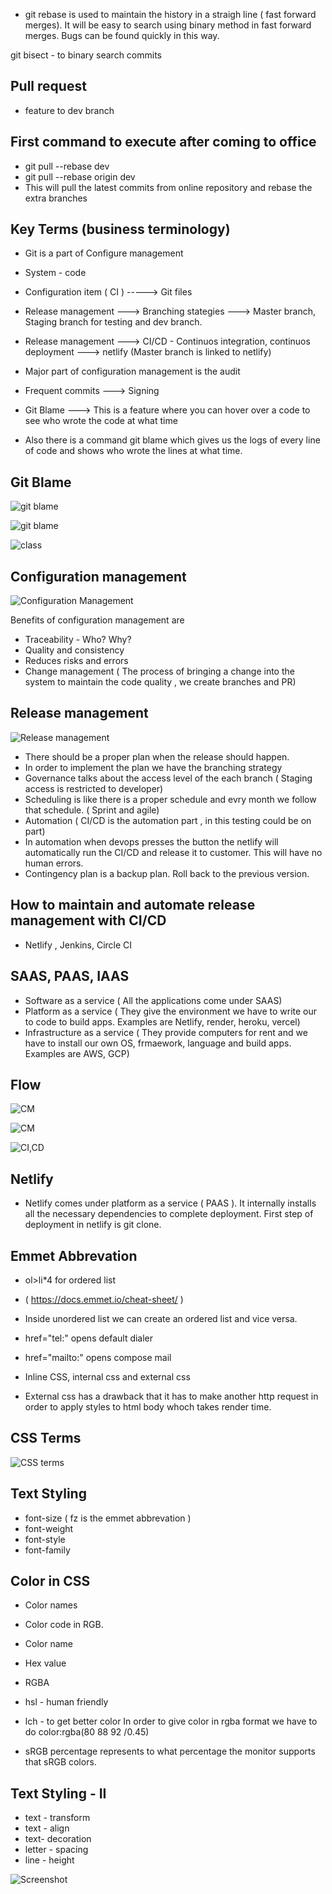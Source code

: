 
- git rebase is used to maintain the history in a straigh line ( fast forward merges). It will be easy to search using binary method in fast forward merges. Bugs can be found quickly in this way.

git bisect - to binary search commits 
## Pull request

- feature to dev branch

## First command to execute after coming to office

- git pull --rebase dev
- git pull --rebase origin dev
- This will pull the latest commits from online repository and rebase the extra branches

## Key Terms (business terminology)

- Git is a part of Configure management

- System - code
- Configuration item ( CI ) -----> Git files
- Release management ---> Branching stategies ---> Master branch, Staging branch for testing and dev branch.
- Release management ---> CI/CD - Continuos integration, continuos deployment ---> netlify (Master branch is linked to netlify)

- Major part of configuration management is the audit
- Frequent commits ---> Signing
- Git Blame ---> This is a feature where you can hover over a code to see who wrote the code at what time
- Also there is a command git blame which gives us the logs of every line of code and shows who wrote the lines at what time.

## Git Blame

![git blame](image-15.png)

![git blame](image-16.png)

![class](image-17.png)


## Configuration management

![Configuration Management](image-18.png)

Benefits of configuration management are
- Traceability - Who? Why?
- Quality and consistency
- Reduces risks and errors
- Change management ( The process of bringing a change into the system to maintain the code quality , we create branches and PR)

## Release management

![Release management](image-19.png)

- There should be a proper plan when the release should happen.
- In order to implement the plan we have the branching strategy
- Governance talks about the access level of the each branch ( Staging access is restricted to developer)
- Scheduling is like there is a proper schedule and evry month we follow that schedule. ( Sprint and agile)
- Automation ( CI/CD is the automation part , in this testing could be on part)
- In automation when devops presses the button the netlify will automatically run the CI/CD and release it to customer. This will have no human errors.
- Contingency plan is a backup plan. Roll back to the previous version.

## How to maintain and automate release management with CI/CD

- Netlify , Jenkins, Circle CI

## SAAS, PAAS, IAAS

- Software as a service ( All the applications come under SAAS)
- Platform as a service ( They give the environment we have to write our to code to build apps. Examples are Netlify, render, heroku,  vercel)
- Infrastructure as a service ( They provide computers for rent and we have to install our own OS, frmaework, language and build apps. Examples are AWS, GCP)

## Flow

![CM](image-20.png)

![CM](image-21.png)

![CI,CD](image-22.png)

## Netlify

- Netlify comes under platform as a service ( PAAS ). It internally installs all the necessary dependencies to complete deployment. First step of deployment in netlify is git clone.

## Emmet Abbrevation

- ol>li*4 for ordered list 
- ( https://docs.emmet.io/cheat-sheet/ )
- Inside unordered list we can create an ordered list and vice versa.

- href="tel:" opens default dialer
- href="mailto:" opens compose mail
- Inline CSS, internal css and external css
- External css has a drawback that it has to make another http request in order to apply styles to html body whoch takes render time.

## CSS Terms

![CSS terms](image-23.png)

## Text Styling

- font-size ( fz is the emmet abbrevation )
- font-weight
- font-style
- font-family

## Color in CSS

- Color names
- Color code in RGB.
- Color name
- Hex value
- RGBA
- hsl - human friendly 
- lch - to get better color
In order to give color in rgba format we have to do 
color:rgba(80 88 92 /0.45)

- sRGB percentage represents to what percentage the monitor supports that sRGB colors. 

## Text Styling - II

- text - transform
- text - align
- text- decoration
- letter - spacing
- line - height

![Screenshot](image-24.png)